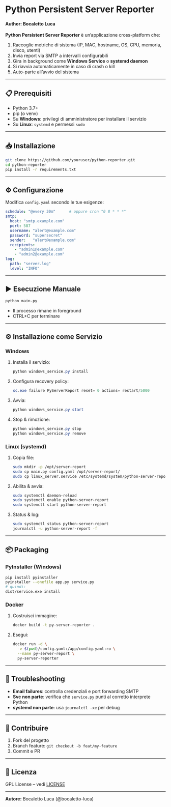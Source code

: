 # Python Persistent Server Reporter
#### Author: Bocaletto Luca

**Python Persistent Server Reporter** è un’applicazione cross-platform che:

1. Raccoglie metriche di sistema (IP, MAC, hostname, OS, CPU, memoria, disco, utenti)  
2. Invia report via SMTP a intervalli configurabili  
3. Gira in background come **Windows Service** o **systemd daemon**  
4. Si riavvia automaticamente in caso di crash o kill  
5. Auto-parte all’avvio del sistema  

---

## 📋 Prerequisiti

- Python 3.7+  
- pip (o venv)  
- Su **Windows**: privilegi di amministratore per installare il servizio  
- Su **Linux**: `systemd` e permessi `sudo`  

---

## 📥 Installazione

```bash
git clone https://github.com/youruser/python-reporter.git
cd python-reporter
pip install -r requirements.txt
```

---

## ⚙️ Configurazione

Modifica `config.yaml` secondo le tue esigenze:

```yaml
schedule: "@every 30m"      # oppure cron "0 8 * * *"
smtp:
  host: "smtp.example.com"
  port: 587
  username: "alert@example.com"
  password: "supersecret"
  sender:   "alert@example.com"
  recipients:
    - "admin1@example.com"
    - "admin2@example.com"
log:
  path: "server.log"
  level: "INFO"
```

---

## ▶️ Esecuzione Manuale

```bash
python main.py
```

- Il processo rimane in foreground  
- CTRL+C per terminare

---

## ⚙️ Installazione come Servizio

### Windows

1. Installa il servizio:
   ```powershell
   python windows_service.py install
   ```
2. Configura recovery policy:
   ```powershell
   sc.exe failure PyServerReport reset= 0 actions= restart/5000
   ```
3. Avvia:
   ```powershell
   python windows_service.py start
   ```
4. Stop & rimozione:
   ```powershell
   python windows_service.py stop
   python windows_service.py remove
   ```

### Linux (systemd)

1. Copia file:
   ```bash
   sudo mkdir -p /opt/server-report
   sudo cp main.py config.yaml /opt/server-report/
   sudo cp linux_server.service /etc/systemd/system/python-server-report.service
   ```
2. Abilita & avvia:
   ```bash
   sudo systemctl daemon-reload
   sudo systemctl enable python-server-report
   sudo systemctl start python-server-report
   ```
3. Status & log:
   ```bash
   sudo systemctl status python-server-report
   journalctl -u python-server-report -f
   ```

---

## 📦 Packaging

### PyInstaller (Windows)

```bash
pip install pyinstaller
pyinstaller --onefile app.py service.py
# quindi:
dist/service.exe install
```

### Docker

1. Costruisci immagine:
   ```bash
   docker build -t py-server-reporter .
   ```
2. Esegui:
   ```bash
   docker run -d \
     -v $(pwd)/config.yaml:/app/config.yaml:ro \
     --name py-server-report \
     py-server-reporter
   ```

---

## 🐞 Troubleshooting

- **Email failures**: controlla credenziali e port forwarding SMTP  
- **Svc non parte**: verifica che `service.py` punti al corretto interprete Python  
- **systemd non parte**: usa `journalctl -xe` per debug  

---

## 🤝 Contribuire

1. Fork del progetto  
2. Branch feature: `git checkout -b feat/my-feature`  
3. Commit e PR  

---

## 📄 Licenza

GPL License – vedi [LICENSE](LICENSE)  

---

**Autore:** Bocaletto Luca (@bocaletto-luca)  
